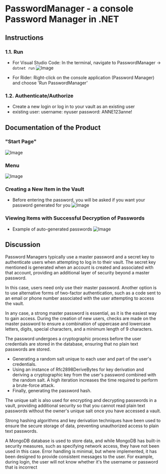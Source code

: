 # PasswordManager - a console Password Manager in .NET

## Instructions

### 1.1. Run
- For Visual Studio Code: In the terminal, navigate to PasswordManager -> `dotnet run`
![Image](https://github.com/Minaac-ops/PasswordManager/assets/72027505/f463fcb1-77e0-499b-8b82-b3af10d81fe2)

- For Rider: Right-click on the console application (Password Manager) and choose 'Run PasswordManager'

### 1.2. Authenticate/Authorize
- Create a new login or log in to your vault as an existing user
- existing user: username: nyuser password: ANNE123anne!

## Documentation of the Product

### "Start Page"
![Image](https://github.com/Minaac-ops/PasswordManager/assets/72027505/bd44a4ff-0d5f-47af-bd95-0676722199a3)

### Menu
![Image](https://github.com/Minaac-ops/PasswordManager/assets/72027505/54ae20ba-37ef-4094-9076-a9107823b351)

### Creating a New Item in the Vault
- Before entering the password, you will be asked if you want your password generated for you
![Image](https://github.com/Minaac-ops/PasswordManager/assets/72027505/9d6b03a7-28d2-464d-9f86-9ad43c8db1fe)

### Viewing Items with Successful Decryption of Passwords
- Example of auto-generated passwords
![Image](https://github.com/Minaac-ops/PasswordManager/assets/72027505/bdb26455-97f9-4cd7-ab9e-a24aea79f6ba)

## Discussion

Password Managers typically use a master password and a secret key to authenticate users when attempting to log in to their vault. The secret key mentioned is generated when an account is created and associated with that account, providing an additional layer of security beyond a master password.

In this case, users need only use their master password. Another option is to use alternative forms of two-factor authentication, such as a code sent to an email or phone number associated with the user attempting to access the vault.

In any case, a strong master password is essential, as it is the easiest way to gain access. During the creation of new users, checks are made on the master password to ensure a combination of uppercase and lowercase letters, digits, special characters, and a minimum length of 9 characters.

The password undergoes a cryptographic process before the user credentials are stored in the database, ensuring that no plain text passwords are stored.

- Generating a random salt unique to each user and part of the user's credentials.
- Using an instance of Rfc2898DeriveBytes for key derivation and deriving a cryptographic key from the user's password combined with the random salt. A high iteration increases the time required to perform a brute-force attack.
- Finally, generating the password hash.

The unique salt is also used for encrypting and decrypting passwords in a vault, providing additional security so that you cannot read plain text passwords without the owner's unique salt once you have accessed a vault.

Strong hashing algorithms and key derivation techniques have been used to ensure the secure storage of data, preventing unauthorized access to plain text passwords.

A MongoDB database is used to store data, and while MongoDB has built-in security measures, such as specifying network access, they have not been used in this case. Error handling is minimal, but where implemented, it has been designed to provide consistent messages to the user. For example, during login, the user will not know whether it's the username or password that is incorrect
